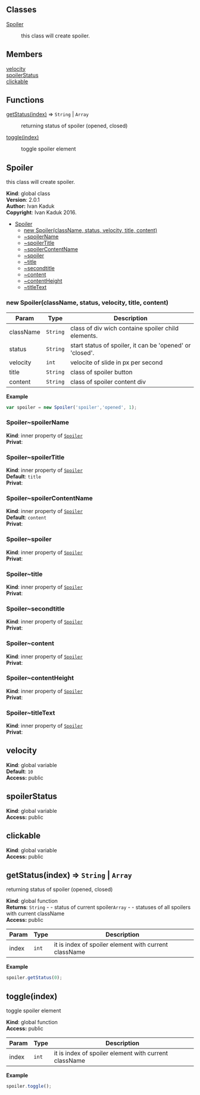 ## Classes

<dl>
<dt><a href="#Spoiler">Spoiler</a></dt>
<dd><p>this class will create spoiler.</p>
</dd>
</dl>

## Members

<dl>
<dt><a href="#velocity">velocity</a></dt>
<dd></dd>
<dt><a href="#spoilerStatus">spoilerStatus</a></dt>
<dd></dd>
<dt><a href="#clickable">clickable</a></dt>
<dd></dd>
</dl>

## Functions

<dl>
<dt><a href="#getStatus">getStatus(index)</a> ⇒ <code>String</code> | <code>Array</code></dt>
<dd><p>returning status of spoiler (opened, closed)</p>
</dd>
<dt><a href="#toggle">toggle(index)</a></dt>
<dd><p>toggle spoiler element</p>
</dd>
</dl>

<a name="Spoiler"></a>

## Spoiler
this class will create spoiler.

**Kind**: global class  
**Version**: 2.0.1  
**Author:** Ivan Kaduk  
**Copyright**: Ivan Kaduk 2016.  

* [Spoiler](#Spoiler)
    * [new Spoiler(className, status, velocity, title, content)](#new_Spoiler_new)
    * [~spoilerName](#Spoiler..spoilerName)
    * [~spoilerTitle](#Spoiler..spoilerTitle)
    * [~spoilerContentName](#Spoiler..spoilerContentName)
    * [~spoiler](#Spoiler..spoiler)
    * [~title](#Spoiler..title)
    * [~secondtitle](#Spoiler..secondtitle)
    * [~content](#Spoiler..content)
    * [~contentHeight](#Spoiler..contentHeight)
    * [~titleText](#Spoiler..titleText)

<a name="new_Spoiler_new"></a>

### new Spoiler(className, status, velocity, title, content)

| Param | Type | Description |
| --- | --- | --- |
| className | <code>String</code> | class of div wich containe spoiler child elements. |
| status | <code>String</code> | start status of spoiler, it can be 'opened' or 'closed'. |
| velocity | <code>int</code> | velocite of slide in px per second |
| title | <code>String</code> | class of spoiler button |
| content | <code>String</code> | class of spoiler content div |

**Example**  
```js
var spoiler = new Spoiler('spoiler','opened', 1);
```
<a name="Spoiler..spoilerName"></a>

### Spoiler~spoilerName
**Kind**: inner property of <code>[Spoiler](#Spoiler)</code>  
**Privat**:   
<a name="Spoiler..spoilerTitle"></a>

### Spoiler~spoilerTitle
**Kind**: inner property of <code>[Spoiler](#Spoiler)</code>  
**Default**: <code>title</code>  
**Privat**:   
<a name="Spoiler..spoilerContentName"></a>

### Spoiler~spoilerContentName
**Kind**: inner property of <code>[Spoiler](#Spoiler)</code>  
**Default**: <code>content</code>  
**Privat**:   
<a name="Spoiler..spoiler"></a>

### Spoiler~spoiler
**Kind**: inner property of <code>[Spoiler](#Spoiler)</code>  
**Privat**:   
<a name="Spoiler..title"></a>

### Spoiler~title
**Kind**: inner property of <code>[Spoiler](#Spoiler)</code>  
**Privat**:   
<a name="Spoiler..secondtitle"></a>

### Spoiler~secondtitle
**Kind**: inner property of <code>[Spoiler](#Spoiler)</code>  
**Privat**:   
<a name="Spoiler..content"></a>

### Spoiler~content
**Kind**: inner property of <code>[Spoiler](#Spoiler)</code>  
**Privat**:   
<a name="Spoiler..contentHeight"></a>

### Spoiler~contentHeight
**Kind**: inner property of <code>[Spoiler](#Spoiler)</code>  
**Privat**:   
<a name="Spoiler..titleText"></a>

### Spoiler~titleText
**Kind**: inner property of <code>[Spoiler](#Spoiler)</code>  
**Privat**:   
<a name="velocity"></a>

## velocity
**Kind**: global variable  
**Default**: <code>10</code>  
**Access:** public  
<a name="spoilerStatus"></a>

## spoilerStatus
**Kind**: global variable  
**Access:** public  
<a name="clickable"></a>

## clickable
**Kind**: global variable  
**Access:** public  
<a name="getStatus"></a>

## getStatus(index) ⇒ <code>String</code> &#124; <code>Array</code>
returning status of spoiler (opened, closed)

**Kind**: global function  
**Returns**: <code>String</code> - - status of current spoiler<code>Array</code> - - statuses of all spoilers with current className  
**Access:** public  

| Param | Type | Description |
| --- | --- | --- |
| index | <code>int</code> | it is index of spoiler element with current className |

**Example**  
```js
spoiler.getStatus(0);
```
<a name="toggle"></a>

## toggle(index)
toggle spoiler element

**Kind**: global function  
**Access:** public  

| Param | Type | Description |
| --- | --- | --- |
| index | <code>int</code> | it is index of spoiler element with current className |

**Example**  
```js
spoiler.toggle();
```
